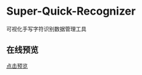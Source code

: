 # Super-Quick-Recognizer
可视化手写字符识别数据管理工具

## 在线预览
[点击预览](http://blog.krapnik.cn/Super-Quick-Recognizer/release/web/)
